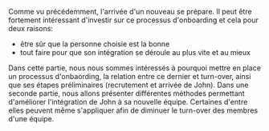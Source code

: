 Comme vu précédemment, l'arrivée d'un nouveau se prépare. Il peut être fortement intéressant d'investir sur ce
processus d'onboarding et cela pour deux raisons:
- être sûr que la personne choisie est la bonne
- tout faire pour que son intégration se déroule au plus vite et au mieux

Dans cette partie, nous nous sommes intéressés à pourquoi mettre en place un processus d'onbaording, la relation entre
ce dernier et turn-over, ainsi que ses étapes préliminaires (recrutement et arrivée de John).
Dans une seconde partie, nous allons présenter différentes méthodes permettant d'améliorer l'intégration de John à sa
nouvelle équipe. Certaines d'entre elles peuvent même s'appliquer afin de diminuer le turn-over des membres d'une équipe.